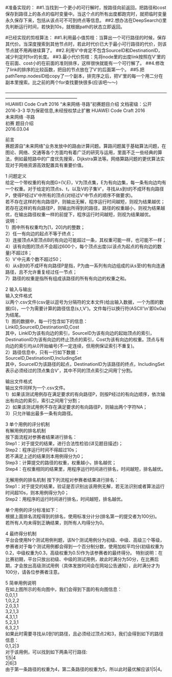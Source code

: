 #准备实现的：
##1.当找到一个更小的可行解时，按路径向前返回，把路径和cost保存到路径上的各点的临时变量中。当这个点的所有出度都跑完时，就把临时变量永久保存下来，包括从该点可不可到终点等信息。
##2.想办法在DeepSearch()里先判断运行时间，若快到10s，就根据path的状态立即返回。  
  
#已经实现的剪枝算法：
##1.利用最小值剪枝：当算出一个可行路径的时候，保存其代价。当深度搜索到其他节点时，若此时代价已大于最小可行路径的代价，则该节点就不用再继续算了。
##2.利用V'中肯定不包含SourceID和DestinationID，减少判定时for的长度。
##3.最小代价剪枝：先将node里的出度link按照在V'里的在前面、cost小的在前面的准则排序，这样很快就能有一个可行解了。
##4.修改了link的排序的比较函数，把目的节点放在了V'的后面第一个。
##5.把pathTemp.nodesID给copy了一个副本，排完序之后，把V'里的每一个用二分在副本里搜索。比之前的两个for查找要快很多(应该吧～～)  
  
  ————————————————————————————————————————————————————  
HUAWEI Code Craft 2016 “未来网络·寻路”初赛题目介绍 文档密级：公开  
2016-3-3 华为保密信息,未经授权禁止扩散 
HUAWEI Code Craft 2016  
未来网络 ·寻路  
初赛 题目介绍  
2016.03.04  

前言  
赛题源自“未来网络”业务发放中的路由计算问题。算路问题属于基础算法问题，在图论、网络、交通等各个方面均有着广泛的研究与运用，里面不乏一些经典的算法，例如最短路中的广度优先搜索，Dijkstra算法等。网络算路问题的更优算法实现对于网络资源高效配置具有重要价值。  

1 问题定义  
给定一个带权重的有向图G=(V,E)，V为顶点集，E为有向边集，每一条有向边均有一个权重。对于给定的顶点s、t，以及V的子集V'，寻找从s到t的不成环有向路径P，使得P经过V'中所有的顶点(对经过V'中节点的顺序不做要求)。  
若不存在这样的有向路径P，则输出无解，程序运行时间越短，则视为结果越优；若存在这样的有向路径P，则输出所得到的路径，路径的权重越小，则视为结果越优，在输出路径权重一样的前提下，程序运行时间越短，则视为结果越优。  
说明：  
1）图中所有权重均为[1，20]内的整数；  
2）任一有向边的起点不等于终点；  
3）连接顶点A至顶点B的有向边可能超过一条，其权重可能一样，也可能不一样；  
4）该有向图的顶点不会超过600个，每个顶点出度(以该点为起点的有向边的数量)不超过8；  
5）V'中元素个数不超过50；  
6）从s到t的不成环有向路径P是指，P为由一系列有向边组成的从s至t的有向连通路径，且不允许重复经过任一节点；  
7）路径的权重是指所有组成该路径的所有有向边的权重之和。  

2 输入与输出  
输入文件格式  
以两个.csv文件(csv是以逗号为分隔符的文本文件)给出输入数据，一个为图的数据(G)，一个为需要计算的路径信息(s,t,V')。文件每行以换行符(ASCII'\n'即0x0a)为结尾。  
1）图的数据中，每一行包含如下的信息：  
LinkID,SourceID,DestinationID,Cost  
其中，LinkID为该有向边的索引，SourceID为该有向边的起始顶点的索引，DestinationID为该有向边的终止顶点的索引，Cost为该有向边的权重。顶点与有向边的索引均从0开始编号(不一定连续，但用例保证索引不重复)。  
2）路径信息中，只有一行如下数据：  
SourceID,DestinationID,IncludingSet  
其中，SourceID为该路径的起点，DestinationID为该路径的终点，IncludingSet表示必须经过的顶点集合V'，其中不同的顶点索引之间用'|'分割。  

输出文件格式  
输出文件同样为一个.csv文件。  
1）如果该测试用例存在满足要求的有向路径P，则按P经过的有向边顺序，依次输出有向边的索引，索引之间用'|'分割；  
2）如果该测试用例不存在满足要求的有向路径P，则输出两个字符NA；  
3）只允许输出最多一条有向路径。  

3 单个用例的评分机制  
有解用例的排名机制  
按下面流程对参赛者结果进行排名：  
Step1：对于提交的结果，进行合法性检验(详见题目描述)；  
Step2：程序运行时间不得超过10s；  
若不满足上述的结果则本用例得分为0；  
Step3：计算提交的路径的权重，权重越小，排名越优；  
Step4：在权重相同的结果里，用程序运行时间进行排名，时间越短，排名越优。  

无解用例的排名机制
按下列流程对参赛者结果进行排名：  
Step1：对于提交的结果，验证是否识别出该用例无解，若无法识别或者算法运行时间超10s，则本用例得分为0；  
Step2：用程序的运行时间进行排名，时间越短，排名越优。  

单个用例的评分标准如下：  
根据上面排名流程得到的排名，使用标准分计分(排名第一的提交者为100分)。  
若所有人均未得到正确结果，则所有人均得分为0。  

4 最终得分机制  
平台会使用N个测试用例判题，该N个测试用例分为初级、中级、高级三个等级，参赛者对于每个测试用例都会得到一个百分制分数，使用加权平均分(初级权重为0.2，中级权重为0.3，高级权重为0.5)作为该参赛者的最终得分。   特别说明：在比赛初期，平台只放出初级、中级的测试用例，故此时满分为50分，在比赛后期，才会放出高级测试用例（具体发放时间会在网站公告通知），此时满分才为100分，请各位参赛者注意。  

5 简单用例说明  
在如上图所示的有向图中，我们会得到下面的有向图信息：  
0,0,1,1  
1,0,2,2  
2,0,3,1  
3,2,1,3  
4,3,1,1  
5,2,3,1  
6,3,2,1  
如果此时需要寻找从0到1的路径，且必须经过顶点2和3，我们会得到如下的路径信息：  
0,1,2|3  
对于该用例，可以找到如下两条可行路径:  
1|5|4  
2|6|3  
由于第一条路径的权重为4，第二条路径的权重为5，所以此时最优解应该1|5|4。  
